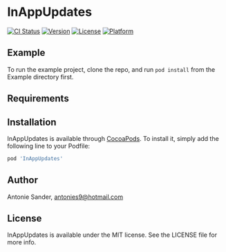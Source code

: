 # InAppUpdates

[![CI Status](https://img.shields.io/travis/antonie/InAppUpdates.svg?style=flat)](https://travis-ci.org/antonie/InAppUpdates)
[![Version](https://img.shields.io/cocoapods/v/InAppUpdates.svg?style=flat)](https://cocoapods.org/pods/InAppUpdates)
[![License](https://img.shields.io/cocoapods/l/InAppUpdates.svg?style=flat)](https://cocoapods.org/pods/InAppUpdates)
[![Platform](https://img.shields.io/cocoapods/p/InAppUpdates.svg?style=flat)](https://cocoapods.org/pods/InAppUpdates)

## Example

To run the example project, clone the repo, and run `pod install` from the Example directory first.

## Requirements

## Installation

InAppUpdates is available through [CocoaPods](https://cocoapods.org). To install
it, simply add the following line to your Podfile:

```ruby
pod 'InAppUpdates'
```

## Author

Antonie Sander, antonies9@hotmail.com

## License

InAppUpdates is available under the MIT license. See the LICENSE file for more info.

